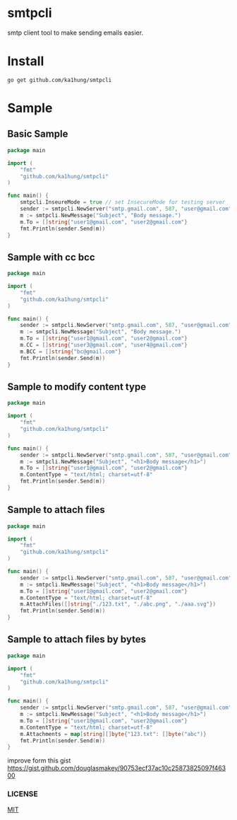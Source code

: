 # smtpcli
smtp client tool to make sending emails easier.

# Install
``` 
go get github.com/ka1hung/smtpcli
```

# Sample
## Basic Sample
``` go
package main

import (
	"fmt"
	"github.com/ka1hung/smtpcli"
)

func main() {
	smtpcli.InseureMode = true // set InsecureMode for testing server 
	sender := smtpcli.NewServer("smtp.gmail.com", 587, "user@gmail.com", "password")
	m := smtpcli.NewMessage("Subject", "Body message.")
	m.To = []string{"user1@gmail.com", "user2@gmail.com"}
	fmt.Println(sender.Send(m))
}
```

## Sample with cc bcc
``` go
package main

import (
	"fmt"
	"github.com/ka1hung/smtpcli"
)

func main() {
	sender := smtpcli.NewServer("smtp.gmail.com", 587, "user@gmail.com", "password")
	m := smtpcli.NewMessage("Subject", "Body message.")
	m.To = []string{"user1@gmail.com", "user2@gmail.com"}
	m.CC = []string{"user3@gmail.com", "user4@gmail.com"}
	m.BCC = []string{"bc@gmail.com"}
	fmt.Println(sender.Send(m))
}
```

## Sample to modify content type
``` go
package main

import (
	"fmt"
	"github.com/ka1hung/smtpcli"
)

func main() {
	sender := smtpcli.NewServer("smtp.gmail.com", 587, "user@gmail.com", "password")
	m := smtpcli.NewMessage("Subject", "<h1>Body message</h1>")
	m.To = []string{"user1@gmail.com", "user2@gmail.com"}
	m.ContentType = "text/html; charset=utf-8"
	fmt.Println(sender.Send(m))
}
```

## Sample to attach files 
``` go
package main

import (
	"fmt"
	"github.com/ka1hung/smtpcli"
)

func main() {
	sender := smtpcli.NewServer("smtp.gmail.com", 587, "user@gmail.com", "password")
	m := smtpcli.NewMessage("Subject", "<h1>Body message</h1>")
	m.To = []string{"user1@gmail.com", "user2@gmail.com"}
	m.ContentType = "text/html; charset=utf-8"
	m.AttachFiles([]string{"./123.txt", "./abc.png", "./aaa.svg"})
	fmt.Println(sender.Send(m))
}
```

## Sample to attach files by bytes
``` go
package main

import (
	"fmt"
	"github.com/ka1hung/smtpcli"
)

func main() {
	sender := smtpcli.NewServer("smtp.gmail.com", 587, "user@gmail.com", "password")
	m := smtpcli.NewMessage("Subject", "<h1>Body message</h1>")
	m.To = []string{"user1@gmail.com", "user2@gmail.com"}
	m.ContentType = "text/html; charset=utf-8"
	m.Attachments = map[string][]byte{"123.txt": []byte("abc")}
	fmt.Println(sender.Send(m))
}
```

improve form this gist https://gist.github.com/douglasmakey/90753ecf37ac10c25873825097f46300

### LICENSE
[MIT](https://github.com/ka1hung/mbserver/blob/master/LICENSE)